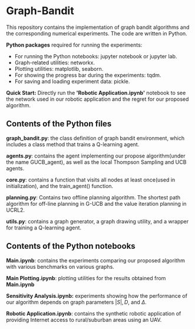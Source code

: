 # Graph-Bandit

This repository contains the implementation of  graph bandit algorithms and the corresponding numerical experiments. The code are written in Python. 

**Python packages** required for running the experiments: 

* For running the Python notebooks: jupyter notebook or jupyter lab. 
* Graph-related utilities: networkx.
* Plotting utilities: matplotlib, seaborn.
* For showing the progress bar during the experiments: tqdm.
* For saving and loading experiment data: pickle.

**Quick Start:** Directly run the **'Robotic Application.ipynb'**  notebook to see the network used in our robotic application and the regret for our proposed algorithm.

## Contents of the Python files

**graph_bandit.py**: the class definition of graph bandit environment, which includes a class method that trains a Q-learning agent.

**agents.py**: contains the agent implementing our propose algorithm(under the name GUCB_agent), as well as the local Thompson Sampling and UCB agents.

**core.py**: contains a function that visits all nodes at least once(used in initialization), and the train_agent() function.

**planning.py**: Contains two offline planning algorithm. The shortest path algorithm for off-line planning in G-UCB and the value iteration planning in UCRL2.

**utils.py**: contains a graph generator, a graph drawing utility, and a wrapper for training a Q-learning agent.

## Contents of the Python notebooks

**Main.ipynb**: contains the experiments comparing our proposed algorithm with various benchmarks on various graphs.

**Main Plotting.ipynb**: plotting utilities for the results obtained from **Main.ipynb**

**Sensitivity Analysis.ipynb:** experiments showing how the performance of our algorithm depends on graph parameters $|S|,D,$ and $\Delta$. 

**Robotic Application.ipynb**: contains the synthetic robotic application of providing Internet access to rural/suburban areas using an UAV.
